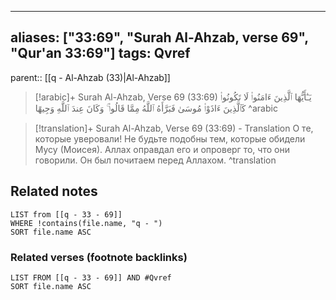 
---
aliases: ["33:69", "Surah Al-Ahzab, verse 69", "Qur'an 33:69"]
tags: Qvref
---

parent:: [[q - Al-Ahzab (33)|Al-Ahzab]]

> [!arabic]+ Surah Al-Ahzab, Verse 69 (33:69)
> <span class="quran-arabic">يَـٰٓأَيُّهَا ٱلَّذِينَ ءَامَنُوا۟ لَا تَكُونُوا۟ كَٱلَّذِينَ ءَاذَوْا۟ مُوسَىٰ فَبَرَّأَهُ ٱللَّهُ مِمَّا قَالُوا۟ ۚ وَكَانَ عِندَ ٱللَّهِ وَجِيهًا</span>
^arabic

> [!translation]+ Surah Al-Ahzab, Verse 69 (33:69) - Translation
> О те, которые уверовали! Не будьте подобны тем, которые обидели Мусу (Моисея). Аллах оправдал его и опроверг то, что они говорили. Он был почитаем перед Аллахом.
^translation



## Related notes
```dataview
LIST from [[q - 33 - 69]]
WHERE !contains(file.name, "q - ")
SORT file.name ASC
```

### Related verses (footnote backlinks)
```dataview
LIST FROM [[q - 33 - 69]] AND #Qvref
SORT file.name ASC
```

